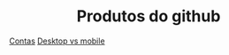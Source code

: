 <h1 align=center> Produtos do github</h1>

[Contas](https://github.com/IsabellaSMA/Git_Github/edit/main/github/github-contas.md)
[Desktop vs mobile](https://github.com/IsabellaSMA/Git_Github/edit/main/github/github-mobile_desktop.md)
